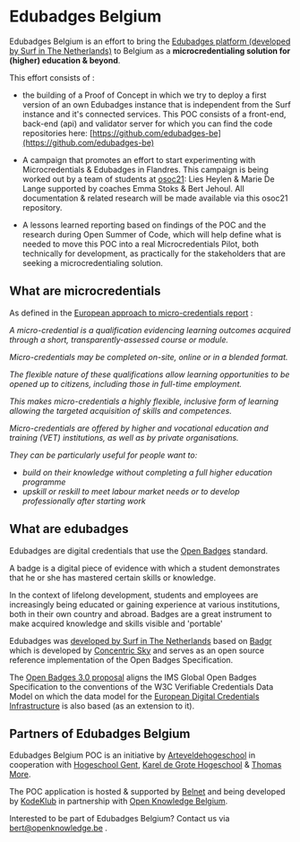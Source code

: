 # Edubadges Belgium

Edubadges Belgium is an effort to bring the [Edubadges platform (developed by Surf in The Netherlands)](https://www.surf.nl/en/edubadges-issuing-digital-certificates-to-students) to Belgium
as a **microcredentialing solution for (higher) education & beyond**. 

This effort consists of :

* the building of a Proof of Concept in which we try to deploy a first version of an own Edubadges instance that is independent from the Surf instance and it's connected services.
  This POC consists of a front-end, back-end (api) and validator server for which you can find the code repositories here: [https://github.com/edubadges-be](https://github.com/edubadges-be)
  
* A campaign that promotes an effort to start experimenting with Microcredentials & Edubadges in Flandres. 
This campaign is being worked out by a team of students at [osoc21](https://osoc.be/editions/2021): Lies Heylen & Marie De Lange supported by coaches Emma Stoks & Bert Jehoul.
All documentation & related research will be made available via this osoc21 repository.

* A lessons learned reporting based on findings of the POC and the research during Open Summer of Code, which will help define what is needed
to move this POC into a real Microcredentials Pilot, both technically for development, as practically for the stakeholders that are seeking a microcredentialing solution. 

## What are microcredentials 

As defined in the [European approach to micro-credentials report](https://ec.europa.eu/education/education-in-the-eu/european-education-area/a-european-approach-to-micro-credentials_en) :

*A micro-credential is a qualification evidencing learning outcomes acquired through a short, transparently-assessed course or module.* 

*Micro-credentials may be completed on-site, online or in a blended format.* 

*The flexible nature of these qualifications allow learning opportunities to be opened up to citizens, including those in full-time employment.*

*This makes micro-credentials a highly flexible, inclusive form of learning allowing the targeted acquisition of skills and competences.*

*Micro-credentials are offered by higher and vocational education and training (VET) institutions, as well as by private organisations.*

*They can be particularly useful for people want to:* 
* *build on their knowledge without completing a full higher education programme* 
* *upskill or reskill to meet labour market needs or to develop professionally after starting work*


## What are edubadges

Edubadges are digital credentials that use the [Open Badges](https://openbadges.org/) standard. 

A badge is a digital piece of evidence with which a student demonstrates that he or she has mastered certain skills or knowledge. 

In the context of lifelong development, students and employees are increasingly being educated or gaining experience at various institutions, both in their own country and abroad. Badges are a great instrument to make acquired knowledge and skills visible and 'portable'

Edubadges was [developed by Surf in The Netherlands](https://github.com/edubadges) based on [Badgr](https://badgr.org/) which is developed by [Concentric Sky](https://concentricsky.com) and serves as an open source reference implementation of the Open Badges Specification.

The [Open Badges 3.0 proposal](https://github.com/IMSGlobal/openbadges-specification/pull/303) aligns the IMS Global Open Badges Specification to the conventions of the W3C Verifiable Credentials Data Model 
on which the data model for the [European Digital Credentials Infrastructure](https://github.com/european-commission-europass/Europass-Learning-Model) is also based (as an extension to it).

## Partners of Edubadges Belgium

Edubadges Belgium POC is an initiative by [Arteveldehogeschool](https://www.arteveldehogeschool.be/) in cooperation with [Hogeschool Gent](https://www.hogent.be/en/), [Karel de Grote Hogeschool](https://www.kdg.be/) & [Thomas More](https://www.thomasmore.be/).

The POC application is hosted & supported by [Belnet](https://www.belnet.be/) and being developed by [KodeKlub](https://kodeklub.nl/) in partnership with [Open Knowledge Belgium](https://openknowledge.be/).

Interested to be part of Edubadges Belgium? Contact us via bert@openknowledge.be .
